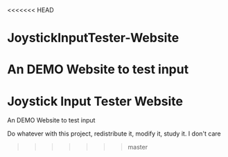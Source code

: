 <<<<<<< HEAD
# JoystickInputTester-Website
An DEMO Website to test input
=======
# Joystick Input Tester Website
An DEMO Website to test input

Do whatever with this project, redistribute it, modify it, study it. I don't care
>>>>>>> master
